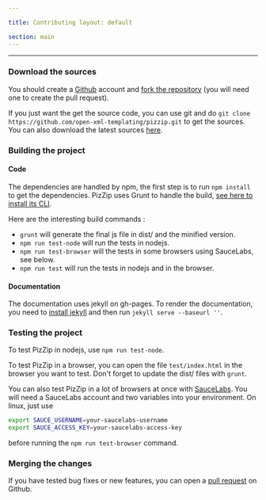 ```yaml
---

title: Contributing layout: default

section: main
---
```


---

### Download the sources

You should create a [Github](https://github.com/) account and [fork the repository](https://help.github.com/articles/fork-a-repo) (you will need one to create the pull request).

If you just want the get the source code, you can use git and do `git clone https://github.com/open-xml-templating/pizzip.git` to get the sources. You can also download the latest sources [here](https://github.com/open-xml-templating/pizzip/archive/master.zip).

### Building the project

#### Code

The dependencies are handled by npm, the first step is to run `npm install` to get the dependencies. PizZip uses Grunt to handle the build, [see here to install its CLI](http://gruntjs.com/getting-started).

Here are the interesting build commands :

- `grunt` will generate the final js file in dist/ and the minified version.
- `npm run test-node` will run the tests in nodejs.
- `npm run test-browser` will the tests in some browsers using SauceLabs, see below.
- `npm run test` will run the tests in nodejs and in the browser.

#### Documentation

The documentation uses jekyll on gh-pages. To render the documentation, you need to [install jekyll](http://jekyllrb.com/docs/installation/) and then run `jekyll serve --baseurl ''`.

### Testing the project

To test PizZip in nodejs, use `npm run test-node`.

To test PizZip in a browser, you can open the file `test/index.html` in the browser you want to test. Don't forget to update the dist/ files with `grunt`.

You can also test PizZip in a lot of browsers at once with [SauceLabs](https://saucelabs.com/). You will need a SauceLabs account and two variables into your environment. On linux, just use

```bash
export SAUCE_USERNAME=your-saucelabs-username
export SAUCE_ACCESS_KEY=your-saucelabs-access-key
```

before running the `npm run test-browser` command.

### Merging the changes

If you have tested bug fixes or new features, you can open a [pull request](https://help.github.com/articles/using-pull-requests) on Github.

